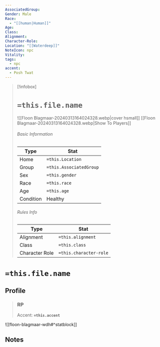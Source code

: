 ```yaml
---
AssociatedGroup: 
Gender: Male
Race:
  - "[[human|Human]]"
Age: 
Class: 
Alignment: 
Character-Role: 
Location: "[[Waterdeep]]"
NoteIcon: npc
Vitality: 
tags:
  - npc
accent:
  - Posh Twat
---
```




> [!infobox]
> # `=this.file.name`
> ![[Floon Blagmaar-20240313164024328.webp|cover hsmall]]
> [[Floon Blagmaar-20240313164024328.webp|Show To Players]]
> ###### Basic Information
> Type |  Stat |
> ---|---|
> Home | `=this.Location` |
> Group | `=this.AssociatedGroup` |
> Sex | `=this.gender` |
> Race | `=this.race` |
> Age | `=this.age` |
> Condition | Healthy |
> ###### Rules Info
> Type |  Stat |
> ---|---|
> Alignment | `=this.alignment` |
> Class | `=this.class` |
> Character Role | `=this.character-role` |

# `=this.file.name`
## Profile

> ### RP
> Accent: **`=this.accent`**

![[floon-blagmaar-wdh#^statblock]]

## Notes
